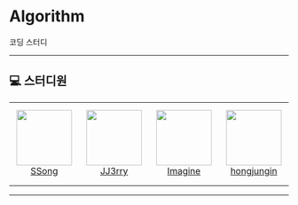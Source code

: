 # Algorithm
코딩 스터디

---
## 💻 스터디원
<table>
    <tr height="150px">
        <td align="center" width="130px">
            <a href="https://github.com/syw2045"><img height="100px" width="100px" src="https://avatars.githubusercontent.com/u/81313733?v=4"></a>
            <br/>
            <a href="https://github.com/syw2045">SSong</a>
        </td>
        <td align="center" width="130px">
            <a href="https://github.com/jjerryjoon"><img height="100px" width="100px" src="https://avatars.githubusercontent.com/u/88895587?v=4"></a>
            <br/>
            <a href="https://github.com/jjerryjoon">JJ3rry</a>
        <td align="center" width="130px">
            <a href="https://github.com/Imagine-Choi"><img height="100px" width="100px" src=""/></a>
            <br/>
            <a href="https://github.com/Imagine-Choi">Imagine</a>
        <td align="center" width="130px">
            <a href="https://github.com/hongjungin"><img height="100px" width="100px" src="https://avatars.githubusercontent.com/u/94633439?v=4"/></a>
            <br/>
            <a href="https://github.com/hongjungin">hongjungin</a>
        </td>
    </tr>
</table>

--- 
